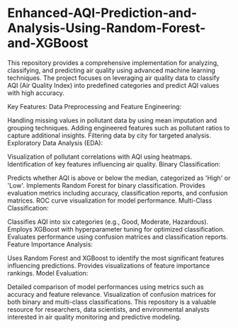 # Enhanced-AQI-Prediction-and-Analysis-Using-Random-Forest-and-XGBoost
This repository provides a comprehensive implementation for analyzing, classifying, and predicting air quality using advanced machine learning techniques. The project focuses on leveraging air quality data to classify AQI (Air Quality Index) into predefined categories and predict AQI values with high accuracy.

Key Features:
Data Preprocessing and Feature Engineering:

Handling missing values in pollutant data by using mean imputation and grouping techniques.
Adding engineered features such as pollutant ratios to capture additional insights.
Filtering data by city for targeted analysis.
Exploratory Data Analysis (EDA):

Visualization of pollutant correlations with AQI using heatmaps.
Identification of key features influencing air quality.
Binary Classification:

Predicts whether AQI is above or below the median, categorized as 'High' or 'Low'.
Implements Random Forest for binary classification.
Provides evaluation metrics including accuracy, classification reports, and confusion matrices.
ROC curve visualization for model performance.
Multi-Class Classification:

Classifies AQI into six categories (e.g., Good, Moderate, Hazardous).
Employs XGBoost with hyperparameter tuning for optimized classification.
Evaluates performance using confusion matrices and classification reports.
Feature Importance Analysis:

Uses Random Forest and XGBoost to identify the most significant features influencing predictions.
Provides visualizations of feature importance rankings.
Model Evaluation:

Detailed comparison of model performances using metrics such as accuracy and feature relevance.
Visualization of confusion matrices for both binary and multi-class classifications.
This repository is a valuable resource for researchers, data scientists, and environmental analysts interested in air quality monitoring and predictive modeling.
